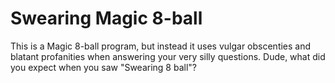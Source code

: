 # Swearing Magic 8-ball
This is a Magic 8-ball program, but instead it uses vulgar obscenties and blatant profanities when answering your very silly questions.
Dude, what did you expect when you saw "Swearing 8 ball"?
